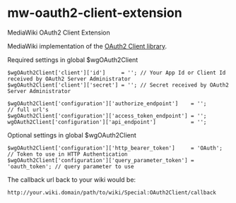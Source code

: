 mw-oauth2-client-extension
==========================

MediaWiki OAuth2 Client Extension

MediaWiki implementation of the [OAuth2 Client library](https://github.com/vznet/oauth_2.0_client_php).

Required settings in global $wgOAuth2Client

    $wgOAuth2Client['client']['id']     = ''; // Your App Id or Client Id received by OAuth2 Server Administrator
    $wgOAuth2Client['client']['secret'] = ''; // Secret received by OAuth2 Server Administrator
    
    $wgOAuth2Client['configuration']['authorize_endpoint']    = '';            // full url's
    $wgOAuth2Client['configuration']['access_token_endpoint'] = '';
    wgOAuth2Client['configuration']['api_endpoint']           = '';

Optional settings in global $wgOAuth2Client

    $wgOAuth2Client['configuration']['http_bearer_token']     = 'OAuth';       // Token to use in HTTP Authentication
    $wgOAuth2Client['configuration']['query_parameter_token'] = 'oauth_token'; // query parameter to use

The callback url back to your wiki would be:

    http://your.wiki.domain/path/to/wiki/Special:OAuth2Client/callback
